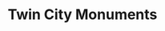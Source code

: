 ---
title: "Twin City Monuments"
url: /saint-louis-park/twin-city-monuments/
shop: funeral directors
---